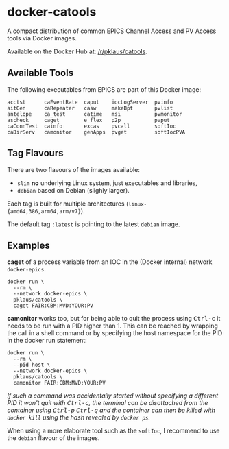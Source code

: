 # docker-catools

A compact distribution of common EPICS Channel Access and PV Access tools via Docker images.

Available on the Docker Hub at: [/r/pklaus/catools](https://hub.docker.com/r/pklaus/catools).

## Available Tools

The following executables from EPICS are part of this Docker image:

```
acctst      caEventRate  caput    iocLogServer  pvinfo
aitGen      caRepeater   casw     makeBpt       pvlist
antelope    ca_test      catime   msi           pvmonitor
ascheck     caget        e_flex   p2p           pvput
caConnTest  cainfo       excas    pvcall        softIoc
caDirServ   camonitor    genApps  pvget         softIocPVA
```

## Tag Flavours

There are two flavours of the images available:

* `slim` **no** underlying Linux system, just executables and libraries,
* `debian` based on Debian (slighly larger).

Each tag is built for multiple architectures (`linux-{amd64,386,arm64,arm/v7}`).

The default tag `:latest` is pointing to the latest `debian` image.

## Examples

**caget** of a process variable from an IOC in the (Docker internal) network `docker-epics`.

```
docker run \
  --rm \
  --network docker-epics \
  pklaus/catools \
  caget FAIR:CBM:MVD:YOUR:PV
```

**camonitor** works too, but for being able to quit the process using <kbd>Ctrl-c</kbd>
it needs to be run with a PID higher than 1. This can be reached by wrapping the
call in a shell command or by specifying the host namespace for the PID in the
docker run statement:

```
docker run \
  --rm \
  --pid host \
  --network docker-epics \
  pklaus/catools \
  camonitor FAIR:CBM:MVD:YOUR:PV
```

*If such a command was accidentally started without specifying a different PID it won't quit
with <kbd>Ctrl-c</kbd>, the terminal can be disattached from the container using
<kbd>Ctrl-p</kbd> <kbd>Ctrl-q</kbd> and the container can then be killed with
`docker kill` using the hash revealed by `docker ps`.*

When using a more elaborate tool such as the `softIoc`, I recommend to use the
`debian` flavour of the images.

